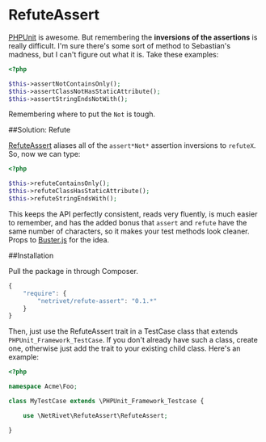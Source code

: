 RefuteAssert
============

<a href="http://phpunit.de">PHPUnit</a> is awesome. But remembering the **inversions of the assertions** is really difficult. I'm sure there's some sort of method to Sebastian's madness, but I can't figure out what it is. Take these examples:

```php
<?php

$this->assertNotContainsOnly();
$this->assertClassNotHasStaticAttribute();
$this->assertStringEndsNotWith();
```

Remembering where to put the `Not` is tough.

##Solution: Refute

<a href="https://github.com/NetRivet/RefuteAssert">RefuteAssert</a> aliases all of the `assert*Not*` assertion inversions to `refuteX`.  So, now we can type:


```php
<?php

$this->refuteContainsOnly();
$this->refuteClassHasStaticAttribute();
$this->refuteStringEndsWith();
```

This keeps the API perfectly consistent, reads very fluently, is much easier to remember, and has the added bonus that `assert` and `refute` have the same number of characters, so it makes your test methods look cleaner.  Props to <a href="https://github.com/busterjs">Buster.js</a> for the idea.

##Installation

Pull the package in through Composer.

```js
{
    "require": {
        "netrivet/refute-assert": "0.1.*"
    }
}
```

Then, just use the RefuteAssert trait in a TestCase class that extends `PHPUnit_Framework_TestCase`. If you don't already have such a class, create one, otherwise just add the trait to your existing child class. Here's an example:

```php
<?php

namespace Acme\Foo;

class MyTestCase extends \PHPUnit_Framework_Testcase {

	use \NetRivet\RefuteAssert\RefuteAssert;

}
```